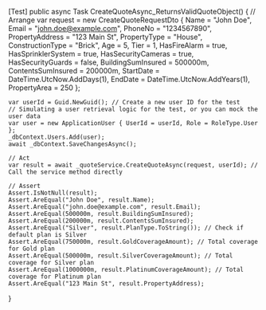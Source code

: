 [Test]
public async Task CreateQuoteAsync_ReturnsValidQuoteObject()
{
    // Arrange
    var request = new CreateQuoteRequestDto
    {
        Name = "John Doe",
        Email = "john.doe@example.com",
        PhoneNo = "1234567890",
        PropertyAddress = "123 Main St",
        PropertyType = "House",
        ConstructionType = "Brick",
        Age = 5,
        Tier = 1,
        HasFireAlarm = true,
        HasSprinklerSystem = true,
        HasSecurityCameras = true,
        HasSecurityGuards = false,
        BuildingSumInsured = 500000m,
        ContentsSumInsured = 200000m,
        StartDate = DateTime.UtcNow.AddDays(1),
        EndDate = DateTime.UtcNow.AddYears(1),
        PropertyArea = 250
    };

    var userId = Guid.NewGuid(); // Create a new user ID for the test
    // Simulating a user retrieval logic for the test, or you can mock the user data
    var user = new ApplicationUser { UserId = userId, Role = RoleType.User };
    _dbContext.Users.Add(user);
    await _dbContext.SaveChangesAsync();

    // Act
    var result = await _quoteService.CreateQuoteAsync(request, userId); // Call the service method directly

    // Assert
    Assert.IsNotNull(result);
    Assert.AreEqual("John Doe", result.Name);
    Assert.AreEqual("john.doe@example.com", result.Email);
    Assert.AreEqual(500000m, result.BuildingSumInsured);
    Assert.AreEqual(200000m, result.ContentsSumInsured);
    Assert.AreEqual("Silver", result.PlanType.ToString()); // Check if default plan is Silver
    Assert.AreEqual(750000m, result.GoldCoverageAmount); // Total coverage for Gold plan
    Assert.AreEqual(500000m, result.SilverCoverageAmount); // Total coverage for Silver plan
    Assert.AreEqual(1000000m, result.PlatinumCoverageAmount); // Total coverage for Platinum plan
    Assert.AreEqual("123 Main St", result.PropertyAddress);
}
